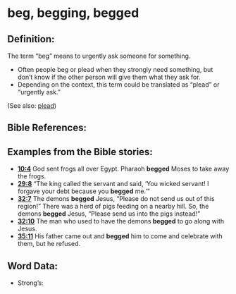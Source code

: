 # beg, begging, begged

## Definition:

 The term “beg” means to urgently ask someone for something. 
 
* Often people beg or plead when they strongly need something, but don’t know if the other person will give them what they ask for.
* Depending on the context, this term could be translated as “plead” or “urgently ask.”

(See also: [plead](../other/plead.md))

## Bible References:



## Examples from the Bible stories:

* __[10:4](rc://en/tn/help/obs/10/04)__ God sent frogs all over Egypt. Pharaoh __begged__ Moses to take away the frogs.
* __[29:8](rc://en/tn/help/obs/29/08)__ “The king called the servant and said, ‘You wicked servant! I forgave your debt because you __begged__ me.’”
* __[32:7](rc://en/tn/help/obs/32/07)__ The demons __begged__ Jesus, “Please do not send us out of this region!” There was a herd of pigs feeding on a nearby hill. So, the demons __begged__ Jesus, “Please send us into the pigs instead!”
* __[32:10](rc://en/tn/help/obs/32/10)__ The man who used to have the demons __begged__ to go along with Jesus.
* __[35:11](rc://en/tn/help/obs/35/11)__ His father came out and __begged__ him to come and celebrate with them, but he refused.


## Word Data:

* Strong’s:
